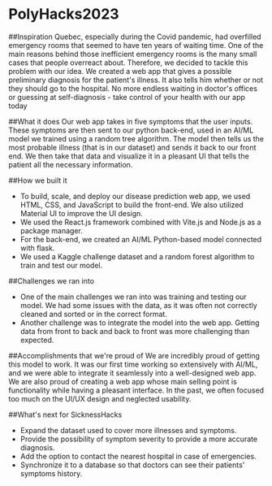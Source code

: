 # PolyHacks2023
##Inspiration
Quebec, especially during the Covid pandemic, had overfilled emergency rooms that seemed to have ten years of waiting time. One of the main reasons behind those inefficient emergency rooms is the many small cases that people overreact about. Therefore, we decided to tackle this problem with our idea. We created a web app that gives a possible preliminary diagnosis for the patient's illness. It also tells him whether or not they should go to the hospital. No more endless waiting in doctor's offices or guessing at self-diagnosis - take control of your health with our app today

##What it does
Our web app takes in five symptoms that the user inputs. These symptoms are then sent to our python back-end, used in an AI/ML model we trained using a random tree algorithm. The model then tells us the most probable illness (that is in our dataset) and sends it back to our front end. We then take that data and visualize it in a pleasant UI that tells the patient all the necessary information.

##How we built it
- To build, scale, and deploy our disease prediction web app, we used HTML, CSS, and JavaScript to build the front-end. We also utilized Material UI to  improve the UI design.
- We used the React.js framework combined with Vite.js and Node.js as a package manager.
- For the back-end, we created an AI/ML Python-based model connected with flask.
- We used a Kaggle challenge dataset and a random forest algorithm to train and test our model.

##Challenges we ran into
- One of the main challenges we ran into was training and testing our model. We had some issues with the data, as it was often not correctly cleaned and sorted or in the correct format.
- Another challenge was to integrate the model into the web app. Getting data from front to back and back to front was more challenging than expected.

##Accomplishments that we're proud of
We are incredibly proud of getting this model to work. It was our first time working so extensively with AI/ML, and we were able to integrate it seamlessly into a well-designed web app.
We are also proud of creating a web app whose main selling point is functionality while having a pleasant interface. In the past, we often focused too much on the UI/UX design and neglected usability.

##What's next for SicknessHacks
- Expand the dataset used to cover more illnesses and symptoms.
- Provide the possibility of symptom severity to provide a more accurate diagnosis.
- Add the option to contact the nearest hospital in case of emergencies.
- Synchronize it to a database so that doctors can see their patients' symptoms history.
